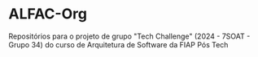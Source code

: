 # ALFAC-Org
Repositórios para o projeto de grupo "Tech Challenge" (2024 - 7SOAT - Grupo 34) do curso de Arquitetura de Software da FIAP Pós Tech

